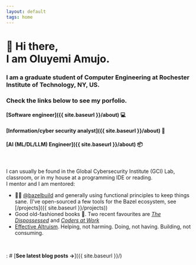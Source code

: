 ```yaml
---
layout: default
tags: home
---
```


# 👋 Hi there, <br/> I am Oluyemi Amujo.

### I am a graduate student of Computer Engineering at Rochester Institute of Technology, NY, US.
### Check the links below to see my porfolio.

#### [Software engineer]({{ site.baseurl }}/about) 💻
#### [Information/cyber security analyst]({{ site.baseurl }}/about) 🧰
#### [AI (ML/DL/LLM) Engineer]({{ site.baseurl }}/about) 📦
<br>

I can usually be found in the Global Cybersecurity Institute (GCI) Lab, classroom, or in my house at a programming IDE or reading.
<br> I mentor and I am mentored:

- 🌿💚 [@bazelbuild](https://github.com/bazelbuild/) and generally using functional principles to keep things sane. (I've open-sourced a few tools for the Bazel ecosystem, see [/projects]({{ site.baseurl }}/projects))
- Good old-fashioned books 📖. Two recent favourites are [_The Dispossessed_](https://www.goodreads.com/book/show/13651.The_Dispossessed) and [_Coders at Work_](https://www.goodreads.com/book/show/6713575-coders-at-work)
- [Effective Altruism](https://www.vox.com/future-perfect/2019/12/6/20992100/peter-singer-effective-altruism-lives-you-can-save-animal-liberation). Helping, not harming. Doing, not having. Building, not consuming.

<br>

: # [**See latest blog posts →**]({{ site.baseurl }}/)
